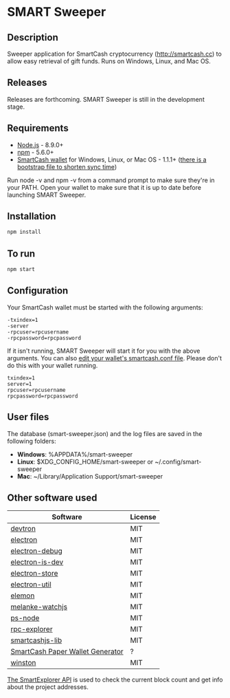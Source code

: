 SMART Sweeper
=============

Description
---------------
Sweeper application for SmartCash cryptocurrency (http://smartcash.cc) to allow easy retrieval of gift funds. Runs on Windows, Linux, and Mac OS.

Releases
---------------
Releases are forthcoming. SMART Sweeper is still in the development stage.

Requirements
---------------
* [Node.js](http://nodejs.org) - 8.9.0+
* [npm](http://npmjs.com) - 5.6.0+
* [SmartCash wallet](https://smartcash.cc/wallets/) for Windows, Linux, or Mac OS - 1.1.1+ ([there is a bootstrap file to shorten sync time](https://smartcash.freshdesk.com/support/solutions/articles/35000027174-using-the-bootstrap-to-speedup-sync-process))

Run node -v and npm -v from a command prompt to make sure they're in your PATH. Open your wallet to make sure that it is up to date before launching SMART Sweeper.

Installation
---------------
``` bash
npm install
```

To run
---------------
``` bash
npm start
```

Configuration
---------------
Your SmartCash wallet must be started with the following arguments:
```
-txindex=1
-server
-rpcuser=rpcusername
-rpcpassword=rpcpassword
```

If it isn't running, SMART Sweeper will start it for you with the above arguments. You can also [edit your wallet's smartcash.conf file](https://smartcash.freshdesk.com/support/solutions/articles/35000038702-smartcash-conf-configuration-file). Please don't do this with your wallet running.

```
txindex=1
server=1
rpcuser=rpcusername
rpcpassword=rpcpassword
```

User files
---------------
The database (smart-sweeper.json) and the log files are saved in the following folders:

* **Windows**: %APPDATA%/smart-sweeper
* **Linux**: $XDG_CONFIG_HOME/smart-sweeper or ~/.config/smart-sweeper
* **Mac**: ~/Library/Application Support/smart-sweeper

Other software used
-------------------
Software | License
-------- | --------
[devtron](https://github.com/electron/devtron) | MIT
[electron](https://github.com/electron/electron) | MIT
[electron-debug](https://github.com/sindresorhus/electron-debug) | MIT
[electron-is-dev](https://github.com/sindresorhus/electron-is-dev) | MIT
[electron-store](https://github.com/sindresorhus/electron-store) | MIT
[electron-util](https://github.com/sindresorhus/electron-util) | MIT
[elemon](https://github.com/manidlou/elemon) | MIT
[melanke-watchjs](https://github.com/melanke/Watch.JS) | MIT
[ps-node](https://github.com/neekey/ps) | MIT
[rpc-explorer](https://github.com/SmartCash/rpc-explorer) | MIT
[smartcashjs-lib](https://github.com/SmartCash/SmartCashjs-lib) | MIT
[SmartCash Paper Wallet Generator](https://github.com/SmartCash/PaperWalletGenerator) | ?
[winston](https://github.com/winstonjs/winston) | MIT

[The SmartExplorer API](http://explorer3.smartcash.cc) is used to check the current block count and get info about the project addresses.